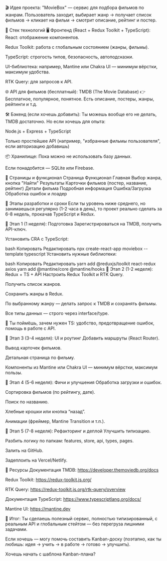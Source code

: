 🎬 Идея проекта:
"MovieBox" — сервис для подбора фильмов по жанрам.
Пользователь заходит, выбирает жанр → получает список фильмов → кликает на фильм → смотрит описание, рейтинг и постер.

🔧 Стек технологий
🖥️ Фронтенд (React + Redux Toolkit + TypeScript):
React: отображение компонентов.

Redux Toolkit: работа с глобальным состоянием (жанры, фильмы).

TypeScript: строгость типов, безопасность, автоподсказки.

UI-библиотека: например, Mantine или Chakra UI — минимум вёрстки, максимум удобства.

RTK Query: для запросов к API.

🌐 API для фильмов (бесплатный):
TMDB (The Movie Database)
👉 Бесплатное, популярное, понятное. Есть описание, постеры, жанры, рейтинги и т.д.

🛠️ Бэкенд (если хочешь добавить):
Ты можешь вообще его не делать, TMDB достаточно.
Но если хочешь для опыта:

Node.js + Express + TypeScript

Только простейшее API (например, "избранные фильмы пользователя", если авторизацию добавишь)

📦 Хранилище:
Пока можно не использовать базу данных.

Если понадобится — SQLite или Firebase.

📑 Страницы и функционал
Страница Функционал
Главная Выбор жанра, кнопка "Найти"
Результаты Карточки фильмов (постер, название, рейтинг)
Детали фильма Подробная информация
Ошибка/Загрузка Обработка ошибок и лоадер

📅 Этапы разработки и сроки
Если ты уровень ниже среднего, но занимаешься регулярно (1-2 часа в день), то проект реально сделать за 6-8 недель, прокачав TypeScript и Redux.

📌 Этап 1 (1 неделя): Подготовка
Зарегистрироваться на TMDB, получить API-ключ.

Установить CRA с TypeScript:

bash
Копировать
Редактировать
npx create-react-app moviebox --template typescript
Установить нужные библиотеки:

bash
Копировать
Редактировать
yarn add @reduxjs/toolkit react-redux axios
yarn add @mantine/core @mantine/hooks
📌 Этап 2 (1-2 неделя): Redux + TS + API
Настроить Redux Toolkit и RTK Query.

Получить список жанров.

Сохранить жанры в Redux.

По выбранному жанру — делать запрос к TMDB и сохранять фильмы.

Все типы данных — строго через interface/type.

🧠 Ты поймёшь, зачем нужен TS: удобство, предотвращение ошибок, помощь в работе с API.

📌 Этап 3 (3-4 неделя): UI и роутинг
Добавить маршруты (React Router).

Вывод карточек фильмов.

Детальная страница по фильму.

Компоненты из Mantine или Chakra UI — минимум вёрстки, максимум пользы.

📌 Этап 4 (5-6 неделя): Фичи и улучшения
Обработка загрузки и ошибок.

Сортировка фильмов (по рейтингу, дате).

Поиск по названию.

Хлебные крошки или кнопка “назад”.

Анимации (фреймер, Mantine Transition и т.п.).

📌 Этап 5 (7-8 неделя): Рефакторинг и деплой
Улучшить типизацию.

Разбить логику по папкам: features, store, api, types, pages.

Залить на GitHub.

Задеплоить на Vercel/Netlify.

📌 Ресурсы
Документация TMDB: https://developer.themoviedb.org/docs

Redux Toolkit: https://redux-toolkit.js.org/

RTK Query: https://redux-toolkit.js.org/rtk-query/overview

Документация TypeScript: https://www.typescriptlang.org/docs/

Mantine UI: https://mantine.dev

🎯 Итог:
Ты сделаешь полезный сервис, полностью типизированный, с реальным API и глобальным стейтом — без перегруза лишними задачами.

Если хочешь — могу помочь составить Kanban-доску (поэтапно, как ты любишь: идея → учить → в работе → готово → улучшить).

Хочешь начать с шаблона Kanban-плана?
